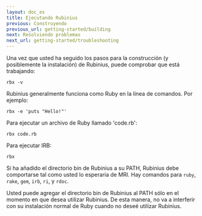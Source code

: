 ```yaml
---
layout: doc_es
title: Ejecutando Rubinius
previous: Construyendo
previous_url: getting-started/building
next: Resolviendo problemas
next_url: getting-started/troubleshooting
---
```


Una vez que usted ha seguido los pasos para la construcción (y
posiblemente la instalación) de Rubinius, puede comprobar que está trabajando:


    rbx -v

Rubinius generalmente funciona como Ruby en la línea de comandos. Por ejemplo:

    rbx -e 'puts "Hello!"'

Para ejecutar un archivo de Ruby llamado 'code.rb':

    rbx code.rb

Para ejecutar IRB:

    rbx

Si ha añadido el directorio bin de Rubinius a su PATH, Rubinius debe
comportarse tal como usted lo esperaria de MRI. Hay comandos para `ruby`,
`rake`, `gem`, `irb`, `ri`, y `rdoc`.

Usted puede agregar el directorio bin de Rubinius al PATH sólo en el
momento en que desea utilizar Rubinius. De esta manera, no va a
interferir con su instalación normal de Ruby cuando no deseé utilizar Rubinius.

